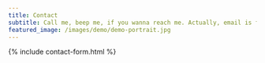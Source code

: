 ```yaml
---
title: Contact
subtitle: Call me, beep me, if you wanna reach me. Actually, email is fine.
featured_image: /images/demo/demo-portrait.jpg
---
```


{% include contact-form.html %}

